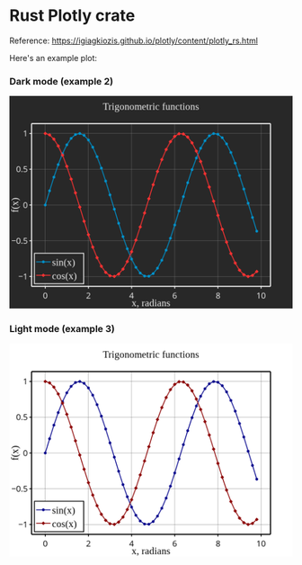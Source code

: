 # Rust Plotly crate

Reference: https://igiagkiozis.github.io/plotly/content/plotly_rs.html

Here's an example plot:

### Dark mode (example 2)

![image](./example2/line_and_scatter_plot.png)

### Light mode (example 3)

![image](./example3/line_and_scatter_plot.png)
